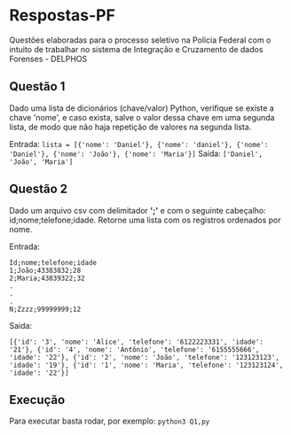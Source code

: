 # Respostas-PF

Questões elaboradas para o processo seletivo na Polícia Federal com o intuito de trabalhar no sistema de Integração e Cruzamento de dados Forenses - DELPHOS

## Questão 1
<p>Dado uma lista de dicionários (chave/valor) Python, verifique se existe a chave 'nome', e caso exista, salve o valor dessa chave em uma segunda lista, de modo que não haja repetição de valores na segunda lista.</p>

Entrada: ```lista = [{'nome': 'Daniel'}, {'nome': 'daniel'}, {'nome': 'Daniel'}, {'nome': 'João'}, {'nome': 'Maria'}]```
Saída: ```['Daniel', 'João', 'Maria']```

## Questão 2
<p>Dado um arquivo csv com delimitador <b>';'</b> e com o seguinte cabeçalho: id;nome;telefone;idade. Retorne uma lista com os registros ordenados por nome.</p>


Entrada:

```
Id;nome;telefone;idade
1;João;43383832;28
2;Maria;43839322;32
.
.
.
N;Zzzz;99999999;12
```

Saída:

```[{'id': '3', 'nome': 'Alice', 'telefone': '6122223331', 'idade': '21'}, {'id': '4', 'nome': 'Antônio', 'telefone': '6155555666', 'idade': '22'}, {'id': '2', 'nome': 'João', 'telefone': '123123123', 'idade': '19'}, {'id': '1', 'nome': 'Maria', 'telefone': '123123124', 'idade': '22'}]```

## Execução
Para executar basta rodar, por exemplo:
```python3 Q1,py```
